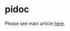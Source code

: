 # pidoc

Please see main article [here](https://appfleet.com/blog/raspberry-pi-cluster-emulation-with-docker-compose/).

